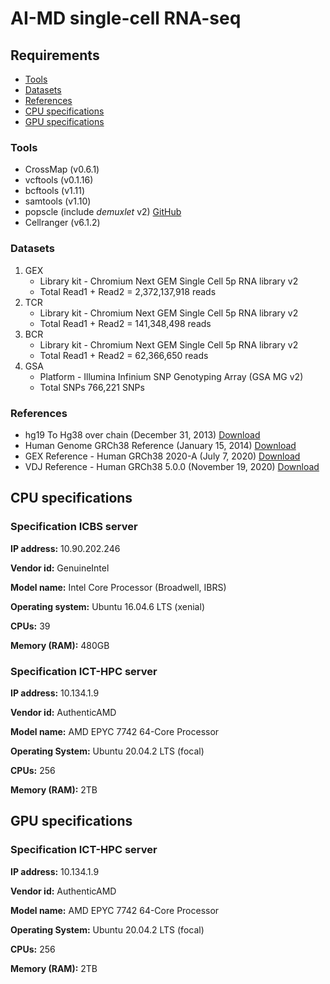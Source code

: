 # AI-MD single-cell RNA-seq
## Requirements

- [Tools](#Tools)
- [Datasets](#Datasets)
- [References](#References)
- [CPU specifications](#CPU-specifications)
- [GPU specifications](#GPU-specifications)

### Tools

- CrossMap (v0.6.1)
- vcftools (v0.1.16)
- bcftools (v1.11)
- samtools (v1.10)
- popscle (include _demuxlet_ v2) [GitHub](https://github.com/statgen/popscle)
- Cellranger (v6.1.2)

### Datasets

1. GEX
   - Library kit - Chromium Next GEM Single Cell 5p RNA library v2
   - Total Read1 + Read2 = 2,372,137,918 reads
2. TCR
   - Library kit - Chromium Next GEM Single Cell 5p RNA library v2
   - Total Read1 + Read2 = 141,348,498 reads
3. BCR
   - Library kit - Chromium Next GEM Single Cell 5p RNA library v2
   - Total Read1 + Read2 = 62,366,650 reads
4. GSA
   - Platform - Illumina Infinium SNP Genotyping Array (GSA MG v2)
   - Total SNPs 766,221 SNPs

### References
- hg19 To Hg38 over chain (December 31, 2013) [Download](http://hgdownload.soe.ucsc.edu/goldenPath/hg19/liftOver/hg19ToHg38.over.chain.gz)
- Human Genome GRCh38 Reference (January 15, 2014) [Download](https://hgdownload.cse.ucsc.edu/goldenpath/hg38/bigZips/hg38.fa.gz)
- GEX Reference - Human GRCh38 2020-A (July 7, 2020) [Download](https://cf.10xgenomics.com/supp/cell-exp/refdata-gex-GRCh38-2020-A.tar.gz)
- VDJ Reference - Human GRCh38 5.0.0 (November 19, 2020) [Download](https://cf.10xgenomics.com/supp/cell-vdj/refdata-cellranger-vdj-GRCh38-alts-ensembl-5.0.0.tar.gz)

## CPU specifications

### Specification ICBS server

**IP address:** 10.90.202.246

**Vendor id:** GenuineIntel

**Model name:** Intel Core Processor (Broadwell, IBRS)

**Operating system:** Ubuntu 16.04.6 LTS (xenial)

**CPUs:** 39

**Memory (RAM):** 480GB



### Specification ICT-HPC server

**IP address:** 10.134.1.9

**Vendor id:** AuthenticAMD

**Model name:** AMD EPYC 7742 64-Core Processor

**Operating System:** Ubuntu 20.04.2 LTS (focal)

**CPUs:** 256

**Memory (RAM):** 2TB



## GPU specifications

### Specification ICT-HPC server

**IP address:** 10.134.1.9

**Vendor id:** AuthenticAMD

**Model name:** AMD EPYC 7742 64-Core Processor

**Operating System:** Ubuntu 20.04.2 LTS (focal)

**CPUs:** 256

**Memory (RAM):** 2TB
